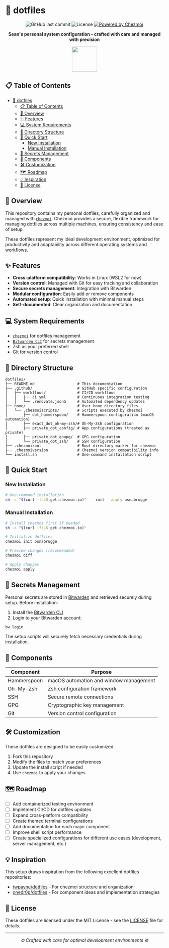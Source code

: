 # 🚀 dotfiles

<div align="center">
  
![GitHub last commit](https://img.shields.io/github/last-commit/osnabrugge/dotfiles)
![License](https://img.shields.io/github/license/osnabrugge/dotfiles)
[![Powered by Chezmoi](https://img.shields.io/badge/powered%20by-chezmoi-blue)](https://github.com/twpayne/chezmoi)

**Sean's personal system configuration - crafted with care and managed with precision**
  
<img src="https://raw.githubusercontent.com/twpayne/chezmoi/master/assets/logo-144px.png" width="80" />
</div>

## 📋 Table of Contents

- [🚀 dotfiles](#-dotfiles)
  - [📋 Table of Contents](#-table-of-contents)
  - [🌟 Overview](#-overview)
  - [✨ Features](#-features)
  - [💻 System Requirements](#-system-requirements)
  - [📁 Directory Structure](#-directory-structure)
  - [🚀 Quick Start](#-quick-start)
    - [New Installation](#new-installation)
    - [Manual Installation](#manual-installation)
  - [🔐 Secrets Management](#-secrets-management)
  - [🧩 Components](#-components)
  - [🛠️ Customization](#️-customization)
  - [🗺️ Roadmap](#️-roadmap)
  - [💡 Inspiration](#-inspiration)
  - [📄 License](#-license)

## 🌟 Overview

This repository contains my personal dotfiles, carefully organized and managed with [`chezmoi`](https://github.com/twpayne/chezmoi). Chezmoi provides a secure, flexible framework for managing dotfiles across multiple machines, ensuring consistency and ease of setup.

These dotfiles represent my ideal development environment, optimized for productivity and adaptability across different operating systems and workflows.

## ✨ Features

- **Cross-platform compatibility**: Works in Linux (WSL2 for now) 
- **Version control**: Managed with Git for easy tracking and collaboration
- **Secure secrets management**: Integration with Bitwarden 
- **Modular configuration**: Easily add or remove components
- **Automated setup**: Quick installation with minimal manual steps
- **Self-documented**: Clear organization and documentation

## 💻 System Requirements

- [`chezmoi`](https://github.com/twpayne/chezmoi) for dotfiles management
- [`Bitwarden CLI`](https://bitwarden.com/help/cli/) for secrets management
- Zsh as your preferred shell
- Git for version control

## 📁 Directory Structure

```
dotfiles/
├── README.md                   # This documentation
├── .github/                    # GitHub specific configuration
│   ├── workflows/              # CI/CD workflows
│   │   ├── ci.yml              # Continuous integration testing
│   │   └── .renovate.json5     # Automated dependency updates
├── home/                       # User home directory files
│   └── .chezmoiscripts/        # Scripts executed by chezmoi
│       ├── dot_hammerspoon/    # Hammerspoon configuration (macOS automation)
│       ├── exact_dot_oh-my-zsh/# Oh-My-Zsh configuration
│       ├── private_dot_config/ # App configurations (treated as private)
│       ├── private_dot_gnupg/  # GPG configuration
│       └── private_dot_ssh/    # SSH configuration
├── .chezmoiroot                # Root directory marker for chezmoi
├── .chezmoiversion             # Chezmoi version compatibility info
└── install.sh                  # One-command installation script
```

## 🚀 Quick Start

### New Installation

```bash
# One-command installation
sh -c "$(curl -fsLS get.chezmoi.io)" -- init --apply osnabrugge
```

### Manual Installation

```bash
# Install chezmoi first if needed
sh -c "$(curl -fsLS get.chezmoi.io)"

# Initialize dotfiles
chezmoi init osnabrugge

# Preview changes (recommended)
chezmoi diff

# Apply changes
chezmoi apply
```

## 🔐 Secrets Management

Personal secrets are stored in [Bitwarden](https://bitwarden.com) and retrieved securely during setup. Before installation:

1. Install the [Bitwarden CLI](https://bitwarden.com/help/cli/)
2. Login to your Bitwarden account:

```bash
bw login
```

The setup scripts will securely fetch necessary credentials during installation.

## 🧩 Components

| Component | Purpose |
|-----------|---------|
| Hammerspoon | macOS automation and window management |
| Oh-My-Zsh | Zsh configuration framework |
| SSH | Secure remote connections |
| GPG | Cryptographic key management |
| Git | Version control configuration |

## 🛠️ Customization

These dotfiles are designed to be easily customized:

1. Fork this repository
2. Modify the files to match your preferences
3. Update the install script if needed
4. Use `chezmoi` to apply your changes

## 🗺️ Roadmap

- [ ] Add containerized testing environment
- [ ] Impletment CI/CD for dotfiles updates
- [ ] Expand cross-platform compatibility
- [ ] Create themed terminal configurations
- [ ] Add documentation for each major component
- [ ] Improve shell script performance
- [ ] Create specialized configurations for different use cases (development, server management, etc.)

## 💡 Inspiration

This setup draws inspiration from the following excellent dotfiles repositories:

- [twpayne/dotfiles](https://github.com/twpayne/dotfiles) - For chezmoi structure and organization
- [onedr0p/dotfiles](https://github.com/onedr0p/dotfiles) - For component ideas and implementation strategies

## 📄 License

These dotfiles are licensed under the MIT License - see the [LICENSE](LICENSE) file for details.

---

<div align="center">
  <i>⚙️ Crafted with care for optimal development environments ⚙️</i>
</div>
